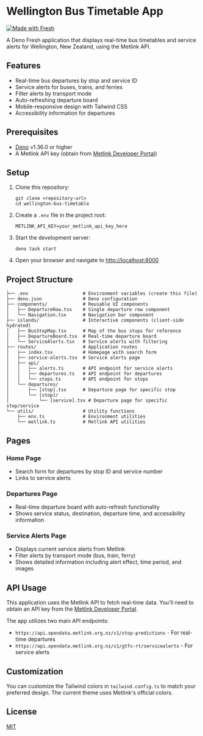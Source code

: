 # Wellington Bus Timetable App

[![Made with Fresh](https://fresh.deno.dev/fresh-badge.svg)](https://fresh.deno.dev)

A Deno Fresh application that displays real-time bus timetables and service alerts for Wellington, New Zealand, using the Metlink API.

## Features

- Real-time bus departures by stop and service ID
- Service alerts for buses, trains, and ferries
- Filter alerts by transport mode
- Auto-refreshing departure board
- Mobile-responsive design with Tailwind CSS
- Accessibility information for departures

## Prerequisites

- [Deno](https://deno.land/) v1.36.0 or higher
- A Metlink API key (obtain from [Metlink Developer Portal](https://opendata.metlink.org.nz/))

## Setup

1. Clone this repository:
   ```
   git clone <repository-url>
   cd wellington-bus-timetable
   ```

2. Create a `.env` file in the project root:
   ```
   METLINK_API_KEY=your_metlink_api_key_here
   ```

3. Start the development server:
   ```
   deno task start
   ```

4. Open your browser and navigate to [http://localhost:8000](http://localhost:8000)

## Project Structure

```
├── .env                    # Environment variables (create this file)
├── deno.json               # Deno configuration
├── components/             # Reusable UI components
│   ├── DepartureRow.tsx    # Single departure row component
│   └── Navigation.tsx      # Navigation bar component
├── islands/                # Interactive components (client-side hydrated)
│   ├── BusStopMap.tsx      # Map of the bus stops for reference
│   ├── DepartureBoard.tsx  # Real-time departure board 
│   └── ServiceAlerts.tsx   # Service alerts with filtering
├── routes/                 # Application routes
│   ├── index.tsx           # Homepage with search form
│   ├── service-alerts.tsx  # Service alerts page
│   ├── api/
│   │   ├── alerts.ts       # API endpoint for service alerts
│   │   ├── departures.ts   # API endpoint for departures
│   │   └── stops.ts        # API endpoint for stops
│   └── departures/
│       ├── [stop].tsx      # Departure page for specific stop
│       └── [stop]/
│           └── [service].tsx # Departure page for specific stop/service
└── utils/                  # Utility functions
    ├── env.ts              # Environment utilities
    └── metlink.ts          # Metlink API utilities
```

## Pages

### Home Page
- Search form for departures by stop ID and service number
- Links to service alerts

### Departures Page
- Real-time departure board with auto-refresh functionality
- Shows service status, destination, departure time, and accessibility information

### Service Alerts Page
- Displays current service alerts from Metlink
- Filter alerts by transport mode (bus, train, ferry)
- Shows detailed information including alert effect, time period, and images

## API Usage

This application uses the Metlink API to fetch real-time data. You'll need to obtain an API key from the [Metlink Developer Portal](https://opendata.metlink.org.nz/).

The app utilizes two main API endpoints:
- `https://api.opendata.metlink.org.nz/v1/stop-predictions` - For real-time departures
- `https://api.opendata.metlink.org.nz/v1/gtfs-rt/servicealerts` - For service alerts

## Customization

You can customize the Tailwind colors in `tailwind.config.ts` to match your preferred design. The current theme uses Metlink's official colors.

## License

[MIT](LICENSE)